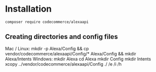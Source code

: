 # Installation

    composer require codecommerce/alexaapi 
    
## Creating directories and config files

Mac / Linux:
    mkdir -p Alexa/Config && cp vendor/codecommerce/alexaapi/Config/* Alexa/Config && mkdir Alexa/Intents
Windows:
    mkdir Alexa
    cd Alexa
    mkdir Config
    mkdir Intents
    xcopy ../vendor/codecommerce/alexaapi/Config ./ /e /i /h
    
